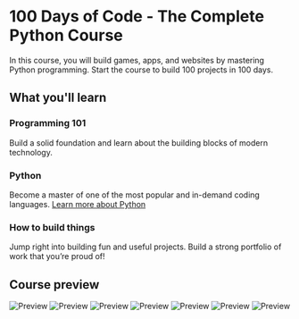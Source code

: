# 100 Days of Code - The Complete Python Course

In this course, you will build games, apps, and websites by mastering Python programming. Start the course to build 100 projects in 100 days.

## What you'll learn

### Programming 101
Build a solid foundation and learn about the building blocks of modern technology.

### Python
Become a master of one of the most popular and in-demand coding languages. [Learn more about Python](#)

### How to build things
Jump right into building fun and useful projects. Build a strong portfolio of work that you’re proud of!

## Course preview

![Preview](image1.png)
![Preview](image2.png)
![Preview](image3.png)
![Preview](image4.png)
![Preview](image5.png)
![Preview](image6.png)
![Preview](image7.png)
